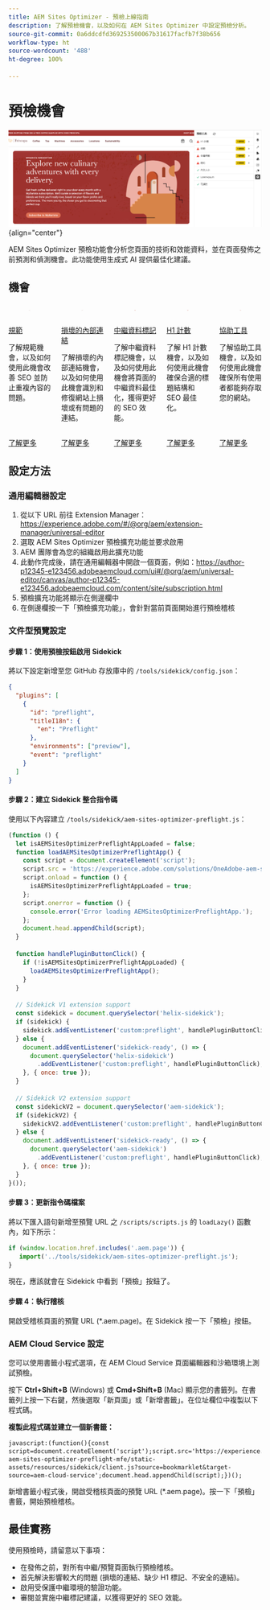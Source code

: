 ```yaml
---
title: AEM Sites Optimizer - 預檢上線指南
description: 了解預檢機會，以及如何在 AEM Sites Optimizer 中設定預檢分析。
source-git-commit: 0a6ddcdfd369253500067b31617facfb7f38b656
workflow-type: ht
source-wordcount: '488'
ht-degree: 100%

---
```



# 預檢機會

![預檢機會](./assets/preflight/hero.png){align="center"}

<span class="preview">AEM Sites Optimizer 預檢功能會分析您頁面的技術和效能資料，並在頁面發佈之前預測和偵測機會。此功能使用生成式 AI 提供最佳化建議。</span>

## 機會

<!-- CARDS

* ../documentation/opportunities/invalid-or-missing-metadata.md
  {title=Canonical}
  {image=../assets/common/card-link.png}
* ../documentation/opportunities/broken-internal-links.md
  {title=Broken Internal Links}
  {image=../assets/common/card-link.png}
* ../documentation/opportunities/invalid-or-missing-metadata.md
  {title=Metatags}
  {image=../assets/common/card-code.png}
* ../documentation/opportunities/invalid-or-missing-metadata.md
  {title=H1 count}
  {image=../assets/common/card-code.png}
* ../documentation/opportunities/accessibility-issues.md
  {title=Accessibility}
  {image=../assets/common/card-puzzle.png}

-->
<!-- START CARDS HTML - DO NOT MODIFY BY HAND -->
<div class="columns">
    <div class="column is-half-tablet is-half-desktop is-one-third-widescreen" aria-label="Canonical">
        <div class="card" style="height: 100%; display: flex; flex-direction: column; height: 100%;">
            <div class="card-image">
                <figure class="image x-is-16by9">
                    <a href="../documentation/opportunities/invalid-or-missing-metadata.md" title="規範" target="_blank" rel="referrer">
                        <img class="is-bordered-r-small" src="../assets/common/card-link.png" alt="規範"
                             style="width: 100%; aspect-ratio: 16 / 9; object-fit: cover; overflow: hidden; display: block; margin: auto;">
                    </a>
                </figure>
            </div>
            <div class="card-content is-padded-small" style="display: flex; flex-direction: column; flex-grow: 1; justify-content: space-between;">
                <div class="top-card-content">
                    <p class="headline is-size-6 has-text-weight-bold">
                        <a href="../documentation/opportunities/invalid-or-missing-metadata.md" target="_blank" rel="referrer" title="規範">規範</a>
                    </p>
                    <p class="is-size-6">了解規範機會，以及如何使用此機會改善 SEO 並防止重複內容的問題。</p>
                </div>
                <a href="../documentation/opportunities/invalid-or-missing-metadata.md" target="_blank" rel="referrer" class="spectrum-Button spectrum-Button--outline spectrum-Button--primary spectrum-Button--sizeM" style="align-self: flex-start; margin-top: 1rem;">
                    <span class="spectrum-Button-label has-no-wrap has-text-weight-bold">了解更多</span>
                </a>
            </div>
        </div>
    </div>
    <div class="column is-half-tablet is-half-desktop is-one-third-widescreen" aria-label="Broken Internal Links">
        <div class="card" style="height: 100%; display: flex; flex-direction: column; height: 100%;">
            <div class="card-image">
                <figure class="image x-is-16by9">
                    <a href="../documentation/opportunities/broken-internal-links.md" title="損壞的內部連結" target="_blank" rel="referrer">
                        <img class="is-bordered-r-small" src="../assets/common/card-link.png" alt="損壞的內部連結"
                             style="width: 100%; aspect-ratio: 16 / 9; object-fit: cover; overflow: hidden; display: block; margin: auto;">
                    </a>
                </figure>
            </div>
            <div class="card-content is-padded-small" style="display: flex; flex-direction: column; flex-grow: 1; justify-content: space-between;">
                <div class="top-card-content">
                    <p class="headline is-size-6 has-text-weight-bold">
                        <a href="../documentation/opportunities/broken-internal-links.md" target="_blank" rel="referrer" title="損壞的內部連結">損壞的內部連結</a>
                    </p>
                    <p class="is-size-6">了解損壞的內部連結機會，以及如何使用此機會識別和修復網站上損壞或有問題的連結。</p>
                </div>
                <a href="../documentation/opportunities/broken-internal-links.md" target="_blank" rel="referrer" class="spectrum-Button spectrum-Button--outline spectrum-Button--primary spectrum-Button--sizeM" style="align-self: flex-start; margin-top: 1rem;">
                    <span class="spectrum-Button-label has-no-wrap has-text-weight-bold">了解更多</span>
                </a>
            </div>
        </div>
    </div>
    <div class="column is-half-tablet is-half-desktop is-one-third-widescreen" aria-label="Metatags">
        <div class="card" style="height: 100%; display: flex; flex-direction: column; height: 100%;">
            <div class="card-image">
                <figure class="image x-is-16by9">
                    <a href="../documentation/opportunities/invalid-or-missing-metadata.md" title="中繼資料標記" target="_blank" rel="referrer">
                        <img class="is-bordered-r-small" src="../assets/common/card-code.png" alt="中繼資料標記"
                             style="width: 100%; aspect-ratio: 16 / 9; object-fit: cover; overflow: hidden; display: block; margin: auto;">
                    </a>
                </figure>
            </div>
            <div class="card-content is-padded-small" style="display: flex; flex-direction: column; flex-grow: 1; justify-content: space-between;">
                <div class="top-card-content">
                    <p class="headline is-size-6 has-text-weight-bold">
                        <a href="../documentation/opportunities/invalid-or-missing-metadata.md" target="_blank" rel="referrer" title="中繼資料標記">中繼資料標記</a>
                    </p>
                    <p class="is-size-6">了解中繼資料標記機會，以及如何使用此機會將頁面的中繼資料最佳化，獲得更好的 SEO 效能。</p>
                </div>
                <a href="../documentation/opportunities/invalid-or-missing-metadata.md" target="_blank" rel="referrer" class="spectrum-Button spectrum-Button--outline spectrum-Button--primary spectrum-Button--sizeM" style="align-self: flex-start; margin-top: 1rem;">
                    <span class="spectrum-Button-label has-no-wrap has-text-weight-bold">了解更多</span>
                </a>
            </div>
        </div>
    </div>
    <div class="column is-half-tablet is-half-desktop is-one-third-widescreen" aria-label="H1 count">
        <div class="card" style="height: 100%; display: flex; flex-direction: column; height: 100%;">
            <div class="card-image">
                <figure class="image x-is-16by9">
                    <a href="../documentation/opportunities/invalid-or-missing-metadata.md" title="H1 計數" target="_blank" rel="referrer">
                        <img class="is-bordered-r-small" src="../assets/common/card-code.png" alt="H1 計數"
                             style="width: 100%; aspect-ratio: 16 / 9; object-fit: cover; overflow: hidden; display: block; margin: auto;">
                    </a>
                </figure>
            </div>
            <div class="card-content is-padded-small" style="display: flex; flex-direction: column; flex-grow: 1; justify-content: space-between;">
                <div class="top-card-content">
                    <p class="headline is-size-6 has-text-weight-bold">
                        <a href="../documentation/opportunities/invalid-or-missing-metadata.md" target="_blank" rel="referrer" title="H1 計數">H1 計數</a>
                    </p>
                    <p class="is-size-6">了解 H1 計數機會，以及如何使用此機會確保合適的標題結構和 SEO 最佳化。</p>
                </div>
                <a href="../documentation/opportunities/invalid-or-missing-metadata.md" target="_blank" rel="referrer" class="spectrum-Button spectrum-Button--outline spectrum-Button--primary spectrum-Button--sizeM" style="align-self: flex-start; margin-top: 1rem;">
                    <span class="spectrum-Button-label has-no-wrap has-text-weight-bold">了解更多</span>
                </a>
            </div>
        </div>
    </div>
    <div class="column is-half-tablet is-half-desktop is-one-third-widescreen" aria-label="Accessibility">
        <div class="card" style="height: 100%; display: flex; flex-direction: column; height: 100%;">
            <div class="card-image">
                <figure class="image x-is-16by9">
                    <a href="../documentation/opportunities/accessibility-issues.md" title="協助工具" target="_blank" rel="referrer">
                        <img class="is-bordered-r-small" src="../assets/common/card-puzzle.png" alt="協助工具"
                             style="width: 100%; aspect-ratio: 16 / 9; object-fit: cover; overflow: hidden; display: block; margin: auto;">
                    </a>
                </figure>
            </div>
            <div class="card-content is-padded-small" style="display: flex; flex-direction: column; flex-grow: 1; justify-content: space-between;">
                <div class="top-card-content">
                    <p class="headline is-size-6 has-text-weight-bold">
                        <a href="../documentation/opportunities/accessibility-issues.md" target="_blank" rel="referrer" title="協助工具">協助工具</a>
                    </p>
                    <p class="is-size-6">了解協助工具機會，以及如何使用此機會確保所有使用者都能夠存取您的網站。</p>
                </div>
                <a href="../documentation/opportunities/accessibility-issues.md" target="_blank" rel="referrer" class="spectrum-Button spectrum-Button--outline spectrum-Button--primary spectrum-Button--sizeM" style="align-self: flex-start; margin-top: 1rem;">
                    <span class="spectrum-Button-label has-no-wrap has-text-weight-bold">了解更多</span>
                </a>
            </div>
        </div>
    </div>

</div>
<!-- END CARDS HTML - DO NOT MODIFY BY HAND -->

## 設定方法

### 通用編輯器設定

1. 從以下 URL 前往 Extension Manager：https://experience.adobe.com/#/@org/aem/extension-manager/universal-editor
2. 選取 AEM Sites Optimizer 預檢擴充功能並要求啟用
3. AEM 團隊會為您的組織啟用此擴充功能
4. 此動作完成後，請在通用編輯器中開啟一個頁面，例如：https://author-p12345-e123456.adobeaemcloud.com/ui#/@org/aem/universal-editor/canvas/author-p12345-e123456.adobeaemcloud.com/content/site/subscription.html
5. 預檢擴充功能將顯示在側邊欄中
6. 在側邊欄按一下「預檢擴充功能」，會針對當前頁面開始進行預檢稽核

### 文件型預覽設定

#### 步驟 1：使用預檢按鈕啟用 Sidekick

將以下設定新增至您 GitHub 存放庫中的 `/tools/sidekick/config.json`：

```json
{
  "plugins": [
    {
      "id": "preflight",
      "titleI18n": {
        "en": "Preflight"
      },
      "environments": ["preview"],
      "event": "preflight"
    }
  ]
}
```

#### 步驟 2：建立 Sidekick 整合指令碼

使用以下內容建立 `/tools/sidekick/aem-sites-optimizer-preflight.js`：

```javascript
(function () {
  let isAEMSitesOptimizerPreflightAppLoaded = false;
  function loadAEMSitesOptimizerPreflightApp() {
    const script = document.createElement('script');
    script.src = 'https://experience.adobe.com/solutions/OneAdobe-aem-sites-optimizer-preflight-mfe/static-assets/resources/sidekick/client.js?source=plugin';
    script.onload = function () {
      isAEMSitesOptimizerPreflightAppLoaded = true;
    };
    script.onerror = function () {
      console.error('Error loading AEMSitesOptimizerPreflightApp.');
    };
    document.head.appendChild(script);
  }

  function handlePluginButtonClick() {
    if (!isAEMSitesOptimizerPreflightAppLoaded) {
      loadAEMSitesOptimizerPreflightApp();
    }
  }

  // Sidekick V1 extension support
  const sidekick = document.querySelector('helix-sidekick');
  if (sidekick) {
    sidekick.addEventListener('custom:preflight', handlePluginButtonClick);
  } else {
    document.addEventListener('sidekick-ready', () => {
      document.querySelector('helix-sidekick')
        .addEventListener('custom:preflight', handlePluginButtonClick);
    }, { once: true });
  }

  // Sidekick V2 extension support
  const sidekickV2 = document.querySelector('aem-sidekick');
  if (sidekickV2) {
    sidekickV2.addEventListener('custom:preflight', handlePluginButtonClick);
  } else {
    document.addEventListener('sidekick-ready', () => {
      document.querySelector('aem-sidekick')
        .addEventListener('custom:preflight', handlePluginButtonClick);
    }, { once: true });
  }
}());
```

#### 步驟 3：更新指令碼檔案

將以下匯入語句新增至預覽 URL 之 `/scripts/scripts.js` 的 `loadLazy()` 函數內，如下所示：

```javascript
if (window.location.href.includes('.aem.page')) {
   import('../tools/sidekick/aem-sites-optimizer-preflight.js');
}
```

現在，應該就會在 Sidekick 中看到「預檢」按鈕了。

#### 步驟 4：執行稽核

開啟受稽核頁面的預覽 URL (*.aem.page)。在 Sidekick 按一下「預檢」按鈕。

### AEM Cloud Service 設定

您可以使用書籤小程式選項，在 AEM Cloud Service 頁面編輯器和沙箱環境上測試預檢。

<!-- Drag the button below to your Bookmarks Bar to get started. -->

按下 **Ctrl+Shift+B** (Windows) 或 **Cmd+Shift+B** (Mac) 顯示您的書籤列。在書籤列上按一下右鍵，然後選取「新頁面」或「新增書籤」。在位址欄位中複製以下程式碼。

<!-- **Drag this link to your Bookmarks Bar:**

<a href="javascript:(function(){const script=document.createElement('script');script.src='https://experience.adobe.com/solutions/OneAdobe-aem-sites-optimizer-preflight-mfe/static-assets/resources/sidekick/client.js?source=bookmarklet&target-source=aem-cloud-service';document.head.appendChild(script);})();">Preflight</a> -->

**複製此程式碼並建立一個新書籤：**

```
javascript:(function(){const script=document.createElement('script');script.src='https://experience.adobe.com/solutions/OneAdobe-aem-sites-optimizer-preflight-mfe/static-assets/resources/sidekick/client.js?source=bookmarklet&target-source=aem-cloud-service';document.head.appendChild(script);})();
```

新增書籤小程式後，開啟受稽核頁面的預覽 URL (*.aem.page)。按一下「預檢」書籤，開始預檢稽核。

## 最佳實務

使用預檢時，請留意以下事項：

* 在發佈之前，對所有中繼/預覽頁面執行預檢稽核。
* 首先解決影響較大的問題 (損壞的連結、缺少 H1 標記、不安全的連結)。
* 啟用受保護中繼環境的驗證功能。
* 審閱並實施中繼標記建議，以獲得更好的 SEO 效能。

